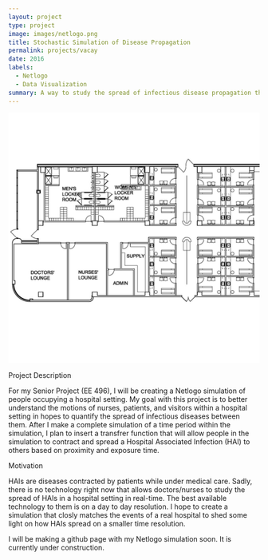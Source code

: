 ```yaml
---
layout: project
type: project
image: images/netlogo.png
title: Stochastic Simulation of Disease Propagation
permalink: projects/vacay
date: 2016
labels:
  - Netlogo
  - Data Visualization
summary: A way to study the spread of infectious disease propagation throughout a hospital.
---
```



<div class="ui medium rounded images">
  <img class="ui image" src="../images/hospital.jpg">
</div>

Project Description


For my Senior Project (EE 496), I will be creating a Netlogo simulation of people occupying a hospital setting.  My goal with this project is to better understand the motions of nurses, patients, and visitors within a hospital setting in hopes to quantify the spread of infectious diseases between them.  After I make a complete simulation of a time period within the simulation, I plan to insert a transfrer function that will allow people in the simulation to contract and spread a Hospital Associated Infection (HAI) to others based on proximity and exposure time.


Motivation


HAIs are diseases contracted by patients while under medical care.  Sadly, there is no technology right now that allows doctors/nurses to study the spread of HAIs in a hospital setting in real-time.  The best available technology to them is on a day to day resolution.  I hope to create a simulation that closly matches the events of a real hospital to shed some light on how HAIs spread on a smaller time resolution.


I will be making a github page with my Netlogo simulation soon.  It is currently under construction.
